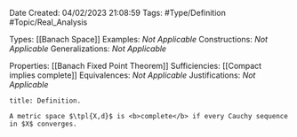 <div class="topSpace"></div>

Date Created: 04/02/2023 21:08:59
Tags: #Type/Definition #Topic/Real_Analysis

Types: [[Banach Space]]
Examples: <i>Not Applicable</i>
Constructions: <i>Not Applicable</i>
Generalizations: <i>Not Applicable</i>

Properties: [[Banach Fixed Point Theorem]]
Sufficiencies: [[Compact implies complete]]
Equivalences: <i>Not Applicable</i>
Justifications: <i>Not Applicable</i>

``` ad-Definition
title: Definition.

A metric space $\tpl{X,d}$ is <b>complete</b> if every Cauchy sequence in $X$ converges.

```
